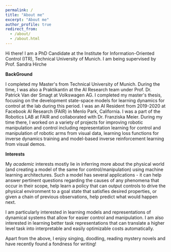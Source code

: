 ```yaml
---
permalink: /
title: "About me"
excerpt: "About me"
author_profile: true
redirect_from: 
  - /about/
  - /about.html
---
```

Hi there! I am a PhD Candidate at the Institute for Information-Oriented Control (ITR), Technical University of Munich. I am being supervised by Prof. Sandra Hirche

**BackGround**

I completed my Master's from Technical University of Munich. During the time, I was also a Praktikantin at the AI Research team under Prof. Dr. Patrick Van der Smagt at Volkswagen AG. I completed my master's thesis, focusing on the development state-space models for learning dynamics for control at the lab during this period. I was an AI Resident from 2019-2020 at Facebook AI Research (FAIR) in Menlo Park, California. I was a part of the Robotics LAB at FAIR and collaborated with Dr. Franziska Meier. During my time there, I worked on a variety of projects for improving robotic manipulation and control including representation learning for control and manipulation of robotic arms from visual data, learning loss functions for inverse dynamics training and model-based inverse reinforcement learning from visual demos. 

**Interests**

My *academic* interests mostly lie in inferring more about the physical world (and creating a model of the same for control/manipulation) using machine 
learning architectures. Such a model has several applications - it can help answer pertinent questions regarding the causes of 
any phenomena that occur in their scope, help learn a policy that can output controls to drive the physical environment to a 
goal state that satisfies desired properties, or given a chain of previous observations, help predict what would happen next.

I am particularly interested in learning models and representations of dynamical systems that allow for easier control and manipulation. 
I am also interested in learning better task representations that can translate a higher level task into interpretable and easily optimizable costs automatically. 

Apart from the above, I enjoy singing, doodling, reading mystery novels and have recently found a fondness for writing!
